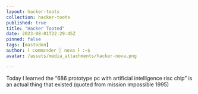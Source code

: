 ```yaml
---
layout: hacker-toots
collection: hacker-toots
published: true
title: "Hacker Tooted"
date: 2023-08-01T22:29:45Z
pinned: false
tags: [mastodon]
author: ⸸ commander ░ nova ⸸ :~$
avatar: /assets/media_attachments/hacker-nova.png

---
```


<p>Today I learned the “686 prototype pc with artificial intelligence risc chip” is an actual thing that existed (quoted from mission impossible 1995)</p>


